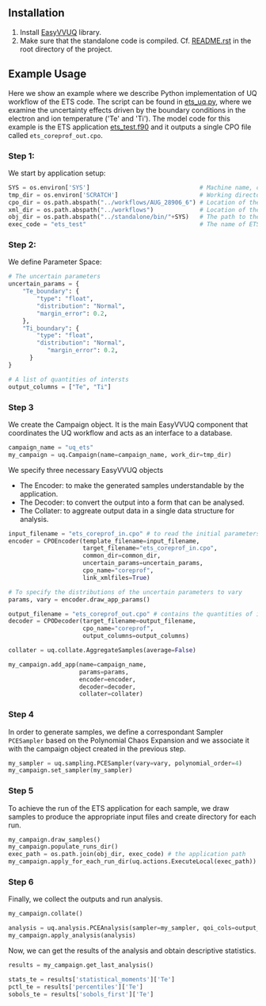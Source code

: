 ## Installation

1. Install [EasyVVUQ](https://easyvvuq.readthedocs.io/en/latest/installation.html) library.
2. Make sure that the standalone code is compiled. Cf. [README.rst](https://github.com/vecma-ipp/MFW/blob/devel/README.rst) in the root directory of the project.


## Example Usage

Here we show an example where we describe Python implementation of UQ workflow of the ETS code. 
The script can be found in [ets_uq.py](https://github.com/vecma-ipp/MFW/blob/devel/uq/ets_uq.py), where we examine the uncertainty effects driven by the boundary conditions in the electron and ion temperature ('Te' and 'Ti'). 
The model code for this example is the ETS application [ets_test.f90](https://github.com/vecma-ipp/MFW/blob/devel/standalone/src/ets_test.f90) and it outputs a single CPO file called `ets_coreprof_out.cpo`.


### Step 1: 
We start by application setup:

```python
SYS = os.environ['SYS']                               # Machine name, cf. config file in the root folder.
tmp_dir = os.environ['SCRATCH']                       # Working directory: to be defined in .bashrc file.
cpo_dir = os.path.abspath("../workflows/AUG_28906_6") # Location of the CPO files.
xml_dir = os.path.abspath("../workflows")             # Location of the XML and XSD files.
obj_dir = os.path.abspath("../standalone/bin/"+SYS)   # The path to the application executables.
exec_code = "ets_test"                                # The name of ETS application.
```

### Step 2: 
We define Parameter Space: 

```python
# The uncertain parameters 
uncertain_params = {
    "Te_boundary": {
        "type": "float",
        "distribution": "Normal",
        "margin_error": 0.2,
    },
    "Ti_boundary": {
        "type": "float",
        "distribution": "Normal",
           "margin_error": 0.2,
      }
}

# A list of quantities of intersts
output_columns = ["Te", "Ti"] 
```


### Step 3
We create the Campaign object. It is the main EasyVVUQ component that coordinates the UQ workflow and acts as an interface to a database. 

```python
campaign_name = "uq_ets"
my_campaign = uq.Campaign(name=campaign_name, work_dir=tmp_dir)

```

We specify three necessary EasyVVUQ objects
- The Encoder: to make the generated samples understandable by the application.
- The Decoder: to convert the output into a form that can be analysed.
- The Collater: to aggreate output data in a single data structure for analysis.

```python
input_filename = "ets_coreprof_in.cpo" # to read the initial parameters and 
encoder = CPOEncoder(template_filename=input_filename,
                     target_filename="ets_coreprof_in.cpo",
                     common_dir=common_dir,
                     uncertain_params=uncertain_params,
                     cpo_name="coreprof",
                     link_xmlfiles=True)

# To specify the distributions of the uncertain parameters to vary
params, vary = encoder.draw_app_params()

output_filename = "ets_coreprof_out.cpo" # contains the quantities of interest values
decoder = CPODecoder(target_filename=output_filename,
                     cpo_name="coreprof",
                     output_columns=output_columns)

collater = uq.collate.AggregateSamples(average=False)

my_campaign.add_app(name=campaign_name,
                    params=params,
                    encoder=encoder,
                    decoder=decoder,
                    collater=collater)
```


### Step 4
In order to generate samples, we define a correspondant Sampler `PCESampler` based on the Polynomial Chaos Expansion and we associate it with the campaign object created in the previous step.

```python
my_sampler = uq.sampling.PCESampler(vary=vary, polynomial_order=4)
my_campaign.set_sampler(my_sampler)
```

### Step 5
To achieve the run of the ETS application for each sample, we draw samples to produce the appropriate input files
 and create directory for each run. 
```python
my_campaign.draw_samples()
my_campaign.populate_runs_dir()
exec_path = os.path.join(obj_dir, exec_code) # the application path
my_campaign.apply_for_each_run_dir(uq.actions.ExecuteLocal(exec_path))
```


### Step 6
Finally, we collect the outputs and run analysis.

```python
my_campaign.collate()

analysis = uq.analysis.PCEAnalysis(sampler=my_sampler, qoi_cols=output_columns)
my_campaign.apply_analysis(analysis)
```

Now, we can get the results of the analysis and obtain descriptive statistics.

```python
results = my_campaign.get_last_analysis()

stats_te = results['statistical_moments']['Te']
pctl_te = results['percentiles']['Te']
sobols_te = results['sobols_first']['Te']
```
